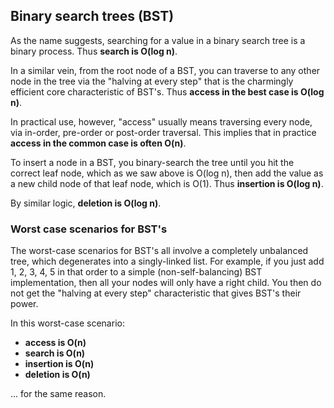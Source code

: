 ## Binary search trees (BST)
As the name suggests, searching for a value in a binary search tree is a binary process. Thus **search is O(log n)**.

In a similar vein, from the root node of a BST, you can traverse to any other node in the tree via the "halving at every step" that is the charmingly efficient core characteristic of BST's.  Thus **access in the best case is O(log n)**.

In practical use, however, "access" usually means traversing every node, via in-order, pre-order or post-order traversal. This implies that in practice **access in the common case is often O(n)**.

To insert a node in a BST, you binary-search the tree until you hit the correct leaf node, which as we saw above is O(log n), then add the value as a new child node of that leaf node, which is O(1). Thus **insertion is O(log n)**.

By similar logic, **deletion is O(log n)**.

### Worst case scenarios for BST's

The worst-case scenarios for BST's all involve a completely unbalanced tree, which degenerates into a singly-linked list.  For example, if you just add 1, 2, 3, 4, 5 in that order to a simple (non-self-balancing) BST implementation, then all your nodes will only have a right child.  You then do not get the "halving at every step" characteristic that gives BST's their power.

In this worst-case scenario:

* **access is O(n)**
* **search is O(n)**
* **insertion is O(n)**
* **deletion is O(n)**

... for the same reason.